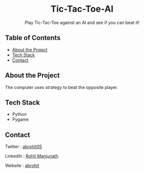 <h1 align="center">Tic-Tac-Toe-AI</h1>
<p align="center">
  Play Tic-Tac-Toe against an AI and see if you can beat it!
</p>

<!-- TABLE OF CONTENTS -->
## Table of Contents
* [About the Project](#about-the-project)
* [Tech Stack](#tech-stack)
* [Contact](#contact)

## About the Project

The computer uses strategy to beat the opposite player.

## Tech Stack
- Python
- Pygame


## Contact

Twitter : [abrohit05](https://twitter.com/abrohit05)

LinkedIn : [Rohit Manjunath](https://www.linkedin.com/in/rohitmanjunath/)

Website : [abrohit](https://abrohit.pythonanywhere.com/)
